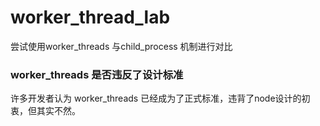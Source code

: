 # worker_thread_lab

尝试使用worker_threads 与child_process 机制进行对比


### worker_threads 是否违反了设计标准
许多开发者认为 worker_threads 已经成为了正式标准，违背了node设计的初衷，但其实不然。
